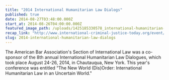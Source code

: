 ```yaml
---
title: "2014 International Humanitarian Law Dialogs"
published: true
date: 2014-08-27T03:48:00.000Z
start_at: 2014-08-26T04:00:00.000Z
featured_image_path: /uploads/1425185330578_international-humanitarian-law-dialogues-1496.jpg
recap_link: "http://www.international-criminal-justice-today.org/event/2014/08/24/2014-international-humanitarian-law-dialogues/"
slug: 2014-international-humanitarian-law-dialogs
---
```


The American Bar Association's Section of International Law was a co-sponsor of the 8th annual International Humanitarian Law Dialogues, which took place August 24-26, 2014, in Chautauqua, New York. This year's conference was entitled “The New World (Dis)Order: International Humanitarian Law in an Uncertain World."

